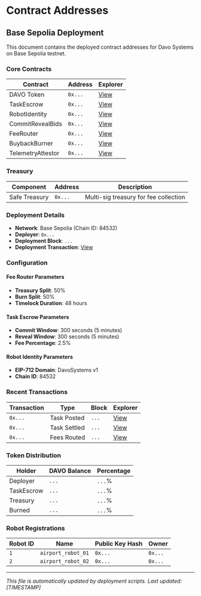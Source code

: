 # Contract Addresses

## Base Sepolia Deployment

This document contains the deployed contract addresses for Davo Systems on Base Sepolia testnet.

### Core Contracts

| Contract | Address | Explorer |
|----------|---------|----------|
| DAVO Token | `0x...` | [View](https://sepolia.basescan.org/address/0x...) |
| TaskEscrow | `0x...` | [View](https://sepolia.basescan.org/address/0x...) |
| RobotIdentity | `0x...` | [View](https://sepolia.basescan.org/address/0x...) |
| CommitRevealBids | `0x...` | [View](https://sepolia.basescan.org/address/0x...) |
| FeeRouter | `0x...` | [View](https://sepolia.basescan.org/address/0x...) |
| BuybackBurner | `0x...` | [View](https://sepolia.basescan.org/address/0x...) |
| TelemetryAttestor | `0x...` | [View](https://sepolia.basescan.org/address/0x...) |

### Treasury

| Component | Address | Description |
|-----------|---------|-------------|
| Safe Treasury | `0x...` | Multi-sig treasury for fee collection |

### Deployment Details

- **Network**: Base Sepolia (Chain ID: 84532)
- **Deployer**: `0x...`
- **Deployment Block**: `...`
- **Deployment Transaction**: [View](https://sepolia.basescan.org/tx/0x...)

### Configuration

#### Fee Router Parameters
- **Treasury Split**: 50%
- **Burn Split**: 50%
- **Timelock Duration**: 48 hours

#### Task Escrow Parameters
- **Commit Window**: 300 seconds (5 minutes)
- **Reveal Window**: 300 seconds (5 minutes)
- **Fee Percentage**: 2.5%

#### Robot Identity Parameters
- **EIP-712 Domain**: DavoSystems v1
- **Chain ID**: 84532

### Recent Transactions

| Transaction | Type | Block | Explorer |
|-------------|------|-------|----------|
| `0x...` | Task Posted | `...` | [View](https://sepolia.basescan.org/tx/0x...) |
| `0x...` | Task Settled | `...` | [View](https://sepolia.basescan.org/tx/0x...) |
| `0x...` | Fees Routed | `...` | [View](https://sepolia.basescan.org/tx/0x...) |

### Token Distribution

| Holder | DAVO Balance | Percentage |
|--------|-------------|------------|
| Deployer | `...` | `...`% |
| TaskEscrow | `...` | `...`% |
| Treasury | `...` | `...`% |
| Burned | `...` | `...`% |

### Robot Registrations

| Robot ID | Name | Public Key Hash | Owner |
|----------|------|-----------------|-------|
| `1` | `airport_robot_01` | `0x...` | `0x...` |
| `2` | `airport_robot_02` | `0x...` | `0x...` |

---

*This file is automatically updated by deployment scripts. Last updated: [TIMESTAMP]*

